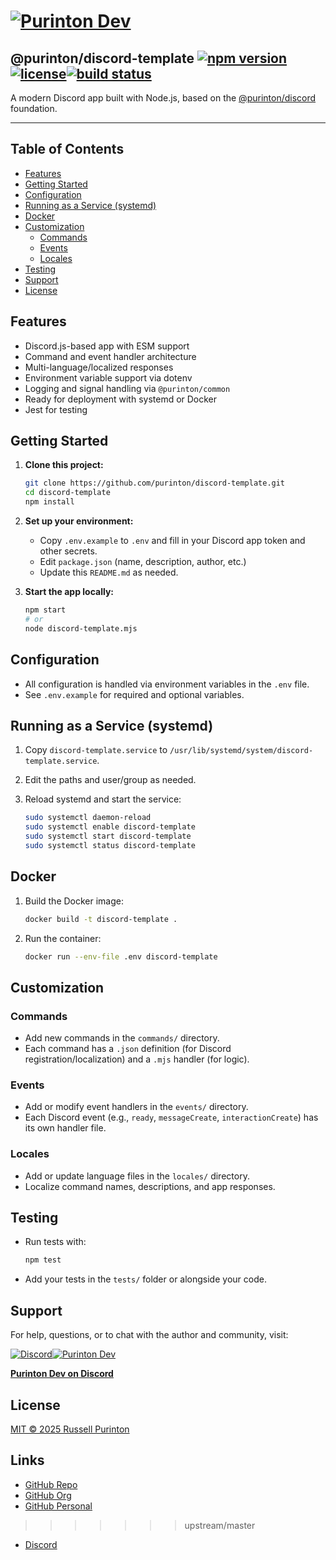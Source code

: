 # [![Purinton Dev](https://purinton.us/logos/brand.png)](https://discord.gg/QSBxQnX7PF)

## @purinton/discord-template [![npm version](https://img.shields.io/npm/v/@purinton/discord-template.svg)](https://www.npmjs.com/package/@purinton/discord-template)[![license](https://img.shields.io/github/license/purinton/discord-template.svg)](LICENSE)[![build status](https://github.com/purinton/discord-template/actions/workflows/nodejs.yml/badge.svg)](https://github.com/purinton/discord-template/actions)

A modern Discord app built with Node.js, based on the [@purinton/discord](https://github.com/purinton/discord) foundation.

---

## Table of Contents

- [Features](#features)
- [Getting Started](#getting-started)
- [Configuration](#configuration)
- [Running as a Service (systemd)](#running-as-a-service-systemd)
- [Docker](#docker)
- [Customization](#customization)
  - [Commands](#commands)
  - [Events](#events)
  - [Locales](#locales)
- [Testing](#testing)
- [Support](#support)
- [License](#license)

## Features

- Discord.js-based app with ESM support
- Command and event handler architecture
- Multi-language/localized responses
- Environment variable support via dotenv
- Logging and signal handling via `@purinton/common`
- Ready for deployment with systemd or Docker
- Jest for testing

## Getting Started

1. **Clone this project:**

   ```bash
   git clone https://github.com/purinton/discord-template.git
   cd discord-template
   npm install
   ```

2. **Set up your environment:**
   - Copy `.env.example` to `.env` and fill in your Discord app token and other secrets.
   - Edit `package.json` (name, description, author, etc.)
   - Update this `README.md` as needed.

3. **Start the app locally:**

   ```bash
   npm start
   # or
   node discord-template.mjs
   ```

## Configuration

- All configuration is handled via environment variables in the `.env` file.
- See `.env.example` for required and optional variables.

## Running as a Service (systemd)

1. Copy `discord-template.service` to `/usr/lib/systemd/system/discord-template.service`.
2. Edit the paths and user/group as needed.
3. Reload systemd and start the service:

   ```bash
   sudo systemctl daemon-reload
   sudo systemctl enable discord-template
   sudo systemctl start discord-template
   sudo systemctl status discord-template
   ```

## Docker

1. Build the Docker image:

   ```bash
   docker build -t discord-template .
   ```

2. Run the container:

   ```bash
   docker run --env-file .env discord-template
   ```

## Customization

### Commands

- Add new commands in the `commands/` directory.
- Each command has a `.json` definition (for Discord registration/localization) and a `.mjs` handler (for logic).

### Events

- Add or modify event handlers in the `events/` directory.
- Each Discord event (e.g., `ready`, `messageCreate`, `interactionCreate`) has its own handler file.

### Locales

- Add or update language files in the `locales/` directory.
- Localize command names, descriptions, and app responses.

## Testing

- Run tests with:

  ```bash
  npm test
  ```

- Add your tests in the `tests/` folder or alongside your code.

## Support

For help, questions, or to chat with the author and community, visit:

[![Discord](https://purinton.us/logos/discord_96.png)](https://discord.gg/QSBxQnX7PF)[![Purinton Dev](https://purinton.us/logos/purinton_96.png)](https://discord.gg/QSBxQnX7PF)

**[Purinton Dev on Discord](https://discord.gg/QSBxQnX7PF)**

## License

[MIT © 2025 Russell Purinton](LICENSE)

## Links

- [GitHub Repo](https://github.com/purinton/discord-template)
- [GitHub Org](https://github.com/purinton)
- [GitHub Personal](https://github.com/rpurinton)
>>>>>>> upstream/master
- [Discord](https://discord.gg/QSBxQnX7PF)
